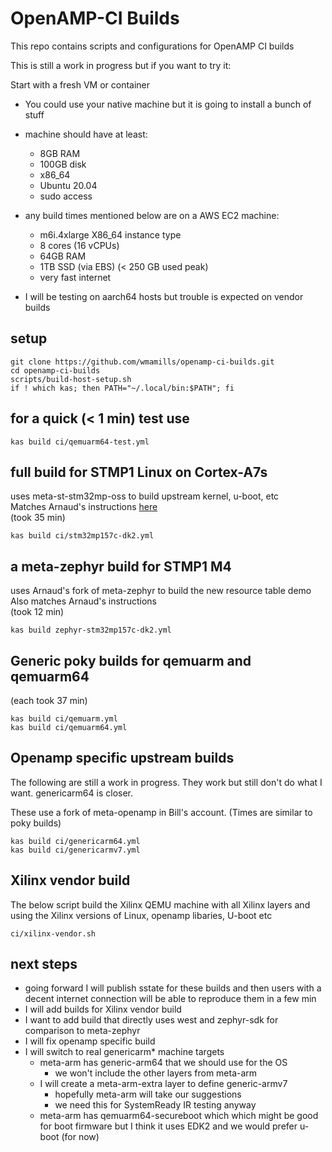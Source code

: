 # OpenAMP-CI Builds
This repo contains scripts and configurations for OpenAMP CI builds

This is still a work in progress but if you want to try it:

Start with a fresh VM or container
* You could use your native machine but it is going to install a bunch of stuff
* machine should have at least:
  + 8GB RAM
  + 100GB disk
  + x86_64
  + Ubuntu 20.04
  + sudo access

* any build times mentioned below are on a AWS EC2 machine:
  + m6i.4xlarge X86_64 instance type
  + 8 cores (16 vCPUs)
  + 64GB RAM
  + 1TB SSD (via EBS) (< 250 GB used peak)
  + very fast internet

* I will be testing on aarch64 hosts but trouble is expected on vendor builds

## setup
```
git clone https://github.com/wmamills/openamp-ci-builds.git
cd openamp-ci-builds
scripts/build-host-setup.sh
if ! which kas; then PATH="~/.local/bin:$PATH"; fi
```

## for a quick (< 1 min) test use
```
kas build ci/qemuarm64-test.yml
```

## full build for STMP1 Linux on Cortex-A7s
uses meta-st-stm32mp-oss to build upstream kernel, u-boot, etc  
Matches Arnaud's instructions [here](https://github.com/OpenAMP/openamp-system-reference/wiki#multi-rpmsg-services-demo)  
(took 35 min)
```
kas build ci/stm32mp157c-dk2.yml
```
## a meta-zephyr build for STMP1 M4
uses Arnaud's fork of meta-zephyr to build the new resource table demo
Also matches Arnaud's instructions  
(took 12 min)
```
kas build zephyr-stm32mp157c-dk2.yml
```

## Generic poky builds for qemuarm and qemuarm64
(each took 37 min)
```
kas build ci/qemuarm.yml
kas build ci/qemuarm64.yml
```

## Openamp specific upstream builds
The following are still a work in progress.  They work but still don't do what
I want.  genericarm64 is closer.

These use a fork of meta-openamp in Bill's account.
(Times are similar to poky builds)
```
kas build ci/genericarm64.yml
kas build ci/genericarmv7.yml
```

## Xilinx vendor build
The below script build the Xilinx QEMU machine with all Xilinx layers and
using the Xilinx versions of Linux, openamp libaries, U-boot etc
```
ci/xilinx-vendor.sh
```

## next steps
* going forward I will publish sstate for these builds and then users with
a decent internet connection will be able to reproduce them in a few min
* I will add builds for Xilinx vendor build
* I want to add build that directly uses west and zephyr-sdk for comparison to
meta-zephyr
* I will fix openamp specific build
* I will switch to real genericarm* machine targets
  + meta-arm has generic-arm64 that we should use for the OS
    - we won't include the other layers from meta-arm
  + I will create a meta-arm-extra layer to define generic-armv7
    - hopefully meta-arm will take our suggestions
    - we need this for SystemReady IR testing anyway
  + meta-arm has qemuarm64-secureboot which which might be good for boot firmware but I think it uses EDK2 and we would prefer u-boot (for now)
